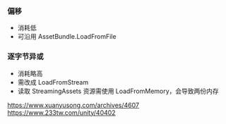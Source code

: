 ### 偏移
- 消耗低
- 可沿用 AssetBundle.LoadFromFile

### 逐字节异或
- 消耗略高
- 需改成 LoadFromStream
- 读取 StreamingAssets 资源需使用 LoadFromMemory，会导致两份内存

https://www.xuanyusong.com/archives/4607
https://www.233tw.com/unity/40402